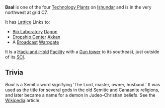 **Baal** is one of the four
[Technology Plants](../locations/Technology_Plant.md) on
[Ishundar](../locations/Ishundar.md) and is in the very northwest at grid C7.

It has [Lattice](../terminology/Lattice.md) Links to:

- [Bio Laboratory](../locations/Bio_Laboratory.md) [Dagon](Dagon.md)
- [Dropship Center](../locations/Dropship_Center.md) [Akkan](Akkan.md)
- A [Broadcast](../terminology/Broadcast.md)
  [Warpgate](../locations/Warpgate.md)

It is a [Hack-and-Hold](../terminology/Hack-and-Hold.md)
[Facility](../locations/Facilities.md) with a
[Gun tower](../locations/Gun_tower.md) to its southeast, just outside of its
[SOI](../locations/Sphere_of_Influence.md).

## Trivia

_Baal_ is a Semitic word signifying 'The Lord, master, owner, husband.' It was
used as the title for several gods in the old Semitic and Canaanite religions,
and later became a name for a demon in Judeo-Christian beliefs. See the
[Wikipedia](http://en.wikipedia.org/wiki/Baal) article.


